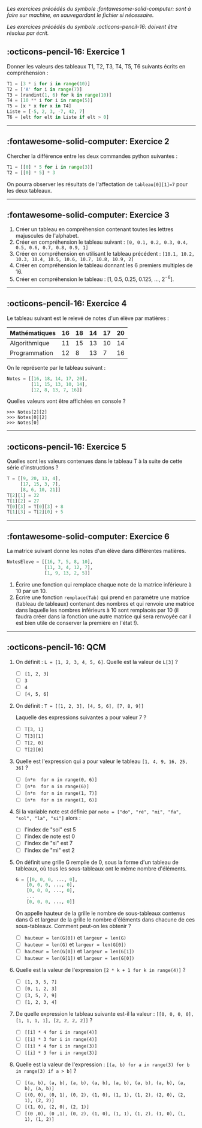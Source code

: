 _Les exercices précédés du symbole :fontawesome-solid-computer: sont à faire sur machine, en sauvegardant le fichier si nécessaire._

_Les exercices précédés du symbole :octicons-pencil-16: doivent être résolus par écrit._

## :octicons-pencil-16: Exercice 1

Donner les valeurs des tableaux T1, T2, T3, T4, T5, T6 suivants écrits en compréhension :

````python
T1 = [3 * i for i in range(10)]
T2 = ['A' for i in range(7)]
T3 = [randint(1, 6) for k in range(10)]
T4 = [10 ** i for i in range(5)]
T5 = [x * x for x in T4]
Liste = [-5, 2, 3, -7, 42, 7]
T6 = [elt for elt in Liste if elt > 0]
````

-----------------------------------------------------

## :fontawesome-solid-computer: Exercice 2

Chercher la différence entre les deux commandes python suivantes :

````python
T1 = [[0] * 5 for i in range(3)]
T2 = [[0] * 5] * 3
````

On pourra observer les résultats de l'affectation de ``tableau[0][1]=7`` pour les deux tableaux.

----------------------------------------------------------------------------

## :fontawesome-solid-computer: Exercice 3

1.	Créer un tableau en compréhension contenant toutes les lettres majuscules de l'alphabet.
2.	Créer en compréhension le tableau suivant : ``[0, 0.1, 0.2, 0.3, 0.4, 0.5, 0.6, 0.7, 0.8, 0.9, 1]``
3.	Créer en compréhension en utilisant le tableau précédent : ``[10.1, 10.2, 10.3, 10.4, 10.5, 10.6, 10.7, 10.8, 10.9, 2]``
4.	Créer en compréhension le tableau donnant les 6 premiers multiples de 16.
5.	Créer en compréhension le tableau : [1, 0.5, 0.25, 0.125, ..., $2^{-6}$].

-----------------------------------------------------------

## :octicons-pencil-16: Exercice 4

Le tableau suivant est le relevé de notes d'un élève par matières :

|Mathématiques|	16|	18|	14|	17|	20|
|:---|:---|:---|:---|:---|:---|
|Algorithmique|	11|	15|	13	|10|	14|
|Programmation|	12|	8	|13|	7|	16|

On le représente par le tableau suivant :

````python
Notes = [[16, 18, 14, 17, 20],
         [11, 15, 13, 10, 14],
         [12, 8, 13, 7, 16]]
```` 

Quelles valeurs vont être affichées en console ?

````pycon
>>> Notes[2][2]
>>> Notes[0][2]
>>> Notes[0]
````

--------------------------------------------------

## :octicons-pencil-16: Exercice 5

Quelles sont les valeurs contenues dans le tableau T à la suite de cette série d'instructions ?

````python
T = [[9, 20, 13, 4],
     [17, 15, 3, 7],
     [8, 6, 10, 21]]
T[2][1] = 22
T[1][2] = 27
T[0][3] = T[0][3] + 8
T[1][3] = T[2][0] + 5
````

--------------------------------------

## :fontawesome-solid-computer: Exercice 6

La matrice suivant donne les notes d'un élève dans différentes matières. 

````python
NotesEleve = [[16, 7, 5, 8, 10],
              [11, 3, 4, 12, 7],
              [1, 9, 13, 2, 5]]
````

1.	Écrire une fonction qui remplace chaque note de la matrice inférieure à 10 par un 10.
2.	Écrire une fonction ``remplace(Tab)`` qui prend en paramètre une matrice (tableau de tableaux) contenant des nombres et qui renvoie une matrice dans laquelle les nombres inférieurs à 10 sont remplacés par 10 (il faudra créer dans la fonction une autre matrice qui sera renvoyée car il est bien utile de conserver la première en l'état !).

-------------------------------------------

## :octicons-pencil-16: QCM

1. On définit : ``L = [1, 2, 3, 4, 5, 6]``. Quelle est la valeur de ``L[3]`` ?

    * [ ] ``[1, 2, 3]``
    * [ ] ``3``
    * [ ] ``4``
    * [ ] ``[4, 5, 6]``

2. On définit : ``T = [[1, 2, 3], [4, 5, 6], [7, 8, 9]]``

    Laquelle des expressions suivantes a pour valeur 7 ?

    * [ ] ``T[3, 1]``
    * [ ] ``T[3][1]``
    * [ ] ``T[2, 0]``
    * [ ] ``T[2][0]``

3. Quelle est l'expression qui a pour valeur le tableau ``[1, 4, 9, 16, 25, 36]`` ?

    * [ ] ``[n*n  for n in range(0, 6)]``
    * [ ] ``[n*n  for n in range(6)]``
    * [ ] ``[n*n  for n in range(1, 7)]``
    * [ ] ``[n*n  for n in range(1, 6)]``

4. Si la variable note est définie par  ``note = ["do", "ré", "mi", "fa", "sol", "la", "si"]`` alors :

    * [ ] l'index de "sol" est 5
    * [ ] l'index de note est 0
    * [ ] l'index de "si" est 7
    * [ ] l'index de "mi" est 2

5. On définit une grille G remplie de 0, sous la forme d'un tableau de tableaux, où tous les sous-tableaux ont le même nombre d'éléments.

    ````python
    G = [[0, 0, 0, ..., 0],
        [0, 0, 0, ..., 0],
        [0, 0, 0, ..., 0],
        ...
        [0, 0, 0, ..., 0]]
    ````

    On appelle hauteur de la grille le nombre de sous-tableaux contenus dans G et largeur de la grille le nombre d'éléments dans chacune de ces sous-tableaux. Comment peut-on les obtenir ?

    * [ ] ``hauteur = len(G[0])`` et ``largeur = len(G)``
    * [ ] ``hauteur = len(G)`` et ``largeur = len(G[0])``
    * [ ] ``hauteur = len(G[0])`` et ``largeur = len(G[1])``
    * [ ] ``hauteur = len(G[1])`` et ``largeur = len(G[0])``

6. Quelle est la valeur de l'expression ``[2 * k + 1 for k in range(4)]`` ?

    * [ ] ``[1, 3, 5, 7]``
    * [ ] ``[0, 1, 2, 3]``
    * [ ] ``[3, 5, 7, 9]``
    * [ ] ``[1, 2, 3, 4]``

7. De quelle expression le tableau suivante est-il la valeur : ``[[0, 0, 0, 0], [1, 1, 1, 1], [2, 2, 2, 2]]`` ?

    * [ ] ``[[i] * 4 for i in range(4)]``
    * [ ] ``[[i] * 3 for i in range(4)]``
    * [ ] ``[[i] * 4 for i in range(3)]``
    * [ ] ``[[i] * 3 for i in range(3)]``

8. Quelle est la valeur de l'expression : ``[(a, b) for a in range(3) for b in range(3) if a > b]`` ?

    * [ ] ``[(a, b), (a, b), (a, b), (a, b), (a, b), (a, b), (a, b), (a, b), (a, b)]``
    * [ ] ``[(0, 0), (0, 1), (0, 2), (1, 0), (1, 1), (1, 2), (2, 0), (2, 1), (2, 2)]``
    * [ ] ``[(1, 0), (2, 0), (2, 1)]``
    * [ ] ``[(0 ,0), (0 ,1), (0, 2), (1, 0), (1, 1), (1, 2), (1, 0), (1, 1), (1, 2)]``
